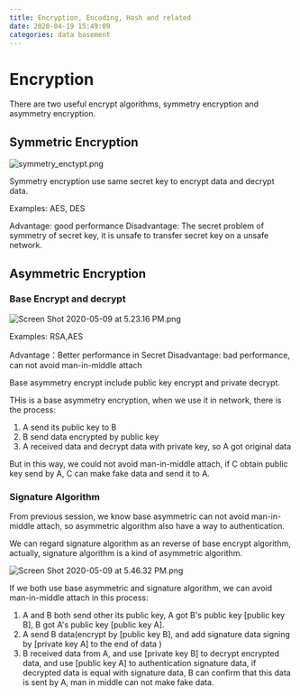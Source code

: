 ```yaml
---
title: Encryption, Encoding, Hash and related
date: 2020-04-19 15:49:09
categories: data basement
---
```


# Encryption

There are two useful encrypt algorithms, symmetry encryption and asymmetry encryption.

## Symmetric Encryption

![symmetry_enctypt.png](https://i.loli.net/2020/04/19/h5kJGc4peL6i7xS.png)

Symmetry encryption use same secret key to encrypt data and decrypt data.

Examples: AES, DES

Advantage: good performance
Disadvantage: The secret problem of symmetry of secret key, it is unsafe to transfer secret key on a unsafe network.

## Asymmetric Encryption

### Base Encrypt and decrypt

![Screen Shot 2020-05-09 at 5.23.16 PM.png](https://i.loli.net/2020/05/09/cuXV3RvSPlxhYrQ.png)

Examples: RSA,AES

Advantage：Better performance in Secret
Disadvantage: bad performance, can not avoid man-in-middle attach  

Base asymmetry encrypt include public key encrypt and private decrypt.

THis is a base asymmetry encryption, when we use it in network, there is the process:

1. A send its public key to B
2. B send data encrypted by public key 
3. A received data and decrypt data with private key, so A got original data

But in this way, we could not avoid man-in-middle attach, if C obtain public key send by A, C can make fake data and send it to A.

### Signature Algorithm

From previous session, we know base asymmetric can not avoid man-in-middle attach, so asymmetric algorithm also have a way to authentication.

We can regard signature algorithm as an reverse of base encrypt algorithm, actually, signature algorithm is a kind of asymmetric algorithm.

![Screen Shot 2020-05-09 at 5.46.32 PM.png](https://i.loli.net/2020/05/09/ebBhOpZs254jW6Y.png)

If we both use base asymmetric and signature algorithm, we can avoid man-in-middle attach in this process:

1. A and B both send other its public key, A got B's public key [public key B], B got A's public key [public key A].
2. A send B data(encrypt by [public key B], and add signature data signing by [private key A]  to the end of data )
3. B received data from A, and use [private key B] to decrypt encrypted data, and use [public key A] to authentication signature data, if decrypted data is equal with signature data, B can confirm that this data is sent by A, man in middle can not make fake data.

 



